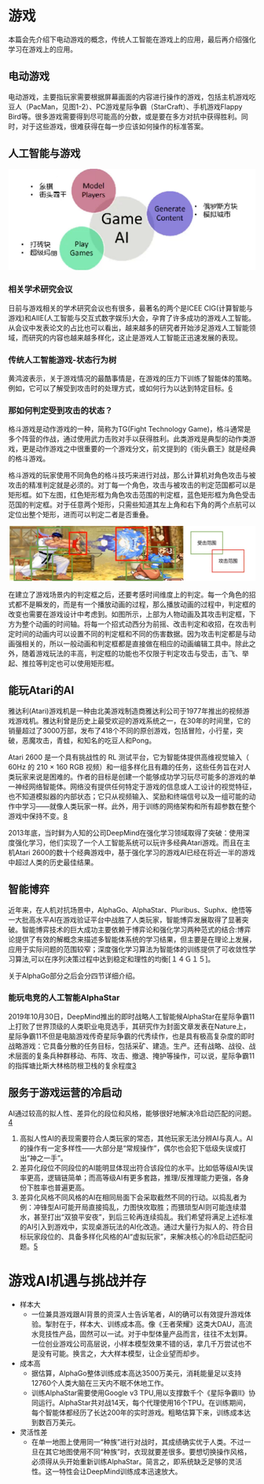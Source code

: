 

<!--
 * @version:
 * @Author:  StevenJokess（蔡舒起） https://github.com/StevenJokess
 * @Date: 2023-03-26 23:13:56
 * @LastEditors:  StevenJokess（蔡舒起） https://github.com/StevenJokess
 * @LastEditTime: 2023-04-09 11:07:56
 * @Description
 * @Help me: 如有帮助，请赞助，失业3年了。![支付宝收款码](https://github.com/StevenJokess/d2rl/blob/master/img/%E6%94%B6.jpg)
 * @TODO::
 * @Reference:
-->
# 游戏

本篇会先介绍下电动游戏的概念，传统人工智能在游戏上的应用，最后再介绍强化学习在游戏上的应用。

## 电动游戏

电动游戏，主要指玩家需要根据屏幕画面的内容进行操作的游戏，包括主机游戏吃豆人（PacMan，见图1-2）、PC游戏星际争霸（StarCraft）、手机游戏Flappy Bird等。很多游戏需要得到尽可能高的分数，或是要在多方对抗中获得胜利。同时，对于这些游戏，很难获得在每一步应该如何操作的标准答案。

## 人工智能与游戏

![游戏人工智能的分类](../../img/Game_AI.png)

### 相关学术研究会议

日前与游戏相关的学术研究会议也有很多，最著名的两个是ICEE CIG(计算智能与游戏)和AIIE(人工智能与交互式数字娱乐)大会，孕育了许多成功的游戏人工智能。从会议中发表论文的占比也可以看出，越来越多的研究者开始涉足游戏人工智能领域，而研究的内容也越来越多样化，这止是游戏人工智能正迅速发展的表现。

### 传统人工智能游戏-状态行为树

黄鸿波表示，关于游戏情况的最酷事情是，在游戏的压力下训练了智能体的策略。 例如，它可以了解受到攻击时的处理方式，或如何行为以达到特定目标。[6]

### 那如何判定受到攻击的状态？

格斗游戏是动作游戏的一种，简称为TG(Fight Technology Game)，格斗通常是多个阵营的作战，通过使用武力击败对手以获得胜利。此类游戏是典型的动作类游戏，更是动作游戏之中很重要的一个游戏分文，前文提到的《街头霸王》就是经典的格斗游戏。

格斗游戏的玩家使用不同角色的格斗技巧来进行对战，那么计算机对角色攻击与被攻击的精准判定就是必须的。对丁每一个角色，攻击与被攻击的判定范国都可以是矩形框。如下左图，红色矩形框为角色攻击范围的判定框，蓝色矩形框为角色受击范国的判定框。对于任意两个矩形，只需些知道其左上角和右下角的两个点航可以定位出整个矩形，进而可以判定二者是否重叠。

![基于任务动作及其判定框](../../img/attack_range.png)

在建立了游戏场景内的判定框之后，还要考感时间维度上的判定。每一个角色的招式都不是瞬发的，而是有一个播放动画的过程，那么播放动画的过程中，判定框的改变也需要在游戏设计中考虑到。如图所示，上部为人物动画及其攻击判定框，下方为整个动画的时间轴。将每一个招式动西分为前摇、改击判定和收招，在攻击判定时间的动画内可以设置不同的判定框和不同的伤害数据。因为攻击判定都是与动画强相关的，所以一般动画和判定框都是直接做在相应的动画编辑工具中。除此之外，随着游戏玩法的丰高，判定框的功能也不仅限于判定攻击与受击，击飞、举起、推拉等判定也可以使用矩形框。

## 能玩Atari的AI

雅达利(Atari)游戏机是一种由北美游戏制造商雅达利公司于1977年推出的视频游戏游戏机。雅达利曾是历史上最受欢迎的游戏系统之一，在30年的时间里，它的销量超过了3000万部，发布了418个不同的原创游戏，包括冒险，小行星，突破，恶魔攻击，青蛙，和知名的吃豆人和Pong。

Atari 2600 是一个具有挑战性的 RL 测试平台，它为智能体提供高维视觉输入（ 60Hz 的 210 × 160 RGB 视频）和一组多样化且有趣的任务，这些任务旨在对人类玩家来说是困难的。作者的目标是创建一个能够成功学习玩尽可能多的游戏的单一神经网络智能体。网络没有提供任何特定于游戏的信息或人工设计的视觉特征，也不知道模拟器的内部状态；它只从视频输入、奖励和终端信号以及一组可能的动作中学习——就像人类玩家一样。此外，用于训练的网络架构和所有超参数在整个游戏中保持不变。[8]

2013年底，当时鲜为人知的公司DeepMind在强化学习领域取得了突破：使用深度强化学习，他们实现了一个人工智能系统可以玩许多经典Atari游戏。而且在主机Atari 2600的数十个经典游戏中，基于强化学习的游戏AI已经在将近一半的游戏中超过人类的历史最佳结果。



## 智能博弈

近年来，在人机对抗场景中，AlphaGo、AlphaStar、Pluribus、Suphx、绝悟等一大批高水平AI在游戏验证平台中战胜了人类玩家，智能博弈发展取得了显著突破。智能博弈技术的巨大成功主要依赖于博弈论和强化学习两种范式的结合:博弈论提供了有效的解概念来描述多智能体系统的学习结果，但主要是在理论上发展，应用于实际问题的范围较窄；深度强化学习算法为智能体的训练提供了可收敛性学习算法,可以在序列决策过程中达到稳定和理性的均衡[１４Ｇ１５]。

关于AlphaGo部分之后会分四节详细介绍。

### 能玩电竞的人工智能AlphaStar

2019年10月30日，DeepMind推出的即时战略人工智能候AlphaStar在星际争霸11上打败了世界顶级的人类职业电竞选手，其研究作为封面文章发表在Nature上，星际争霸11不但是电脑游戏传奇星际争霸的代秀续作，也是具有极高复杂度的即时战略游戏：它具备分散的任务目标，包括采矿、建造。生产。还有战略、战役、战术层面的复条兵种群移动、布阵、攻击、撤退、掩护等操作，可以说，星际争霸11的指挥塘比斯大林格防根卫栈的复余程度[3]

## 服务于游戏运营的冷启动

AI通过较高的拟人性、差异化的段位和风格，能够很好地解决冷启动匹配的问题。[4]

1. 高拟人性AI的表现需要符合人类玩家的常态，其他玩家无法分辨AI与真人。AI的操作有一定多样性——大部分是“常规操作”，偶尔也会犯下低级失误或打出“神之一手”。
2. 差异化段位不同段位的AI能明显体现出符合该段位的水平。比如低等级AI失误率更高，逻辑链简单；而高等级AI有更多套路，推理/反推理能力更强，各身份下胜率也普遍更高。
3. 差异化风格不同风格的AI在相同局面下会采取截然不同的行动。以捣乱者为例：冲锋型AI可能开局直接捣乱，力图快攻取胜；而猥琐型AI则可能连续潜水，甚至打出“双狼平安夜”，到后三轮再连续捣乱。我们希望将满足上述标准的AI引入到游戏中，实现桌游玩法的AI化改造。通过大量行为拟人的、符合目标玩家段位的、具备多样化风格的AI“虚拟玩家”，来解决核心的冷启动匹配问题。[5]

# 游戏AI机遇与挑战并存

- 样本大
  - 一位兼具游戏跟AI背景的资深人士告诉笔者，AI的确可以有效提升游戏体验。掣肘在于，样本大、训练成本高。像《王者荣耀》这类大DAU，高流水竞技性产品，固然可以一试。对于中型体量产品而言，往往不太划算。一位创业游戏公司高层说，小样本模型效果不错的话，拿几千万尝试也不是没有可能。换言之，大大样本模型，让企业望而却步。
- 成本高
  - 据估算，AlphaGo整体训练成本高达3500万美元，消耗能量足以支持12760个人类大脑在三天内不眠不休地工作。
  - 训练AlphaStar需要使用Google v3 TPU,用以支撑数千个《星际争霸II》协同运行。AlphaStar共对战14天，每个代理使用16个TPU。在训练期间，每个智能体都经历了长达200年的实时游戏。粗略估算下来，训练成本达到数百万美元。
- 灵活性差
  - 在单一地图上使用同一“种族”进行对战时，其成绩确实优于人类。不过一旦在其它地图使用不同“种族”时，衣现就要差很多。要想切换操作风格，必须得从头开始重新训练AlphaStar。简言之，即系统缺乏足够的灵活性。这一特性会让DeepMind训练成本迅速放大。

[1]: https://developer.aliyun.com/article/718967
[2]: https://www.jsjkx.com/EN/article/openArticlePDF.jsp?id=20967
[3]: https://www.bilibili.com/video/BV13e4y1m7Jr/?spm_id_from=333.337.search-card.all.click
[4]: http://youxichaguan.com/news/23578.html
[5]: https://www.dianwannan.com/app/1000000182014/
[6]: https://www.51cto.com/article/716590.html
[7]: https://www.bilibili.com/video/BV1a14y1V78N/?spm_id_from=333.337.search-card.all.click&vd_source=bca0a3605754a98491958094024e5fe3
[8]: https://zhuanlan.zhihu.com/p/441314394?utm_campaign=&utm_medium=social&utm_oi=772887009306906624&utm_psn=1628228840898924544&utm_source=qq
